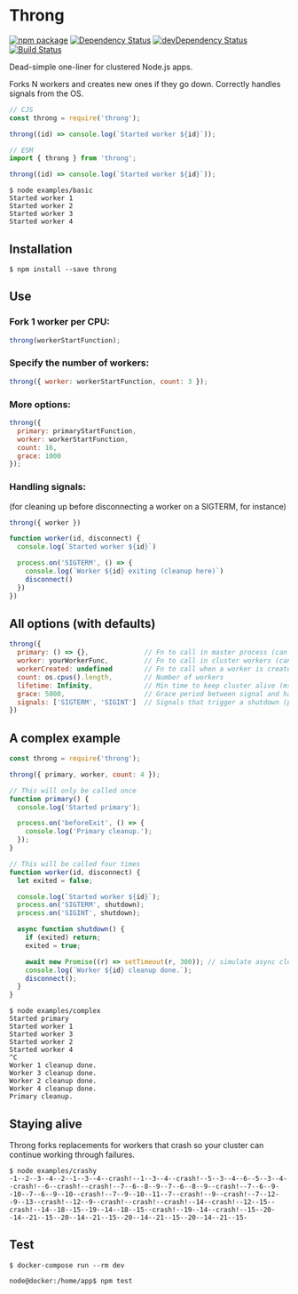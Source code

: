 # Throng

[![npm package](https://img.shields.io/npm/v/throng.svg?style=flat-square)](https://www.npmjs.org/package/throng)
[![Dependency Status](https://david-dm.org/hunterloftis/throng.svg?style=flat-square)](https://david-dm.org/hunterloftis/throng)
[![devDependency Status](https://david-dm.org/hunterloftis/throng/dev-status.svg?style=flat-square)](https://david-dm.org/hunterloftis/throng#info=devDependencies)
[![Build Status](https://travis-ci.org/hunterloftis/throng.svg?branch=master)](https://travis-ci.org/hunterloftis/throng)

Dead-simple one-liner for clustered Node.js apps.

Forks N workers and creates new ones if they go down.
Correctly handles signals from the OS.

```js
// CJS
const throng = require('throng');

throng((id) => console.log(`Started worker ${id}`));

// ESM
import { throng } from 'throng';

throng((id) => console.log(`Started worker ${id}`));
```

```
$ node examples/basic
Started worker 1
Started worker 2
Started worker 3
Started worker 4
```

## Installation

```
$ npm install --save throng
```

## Use

### Fork 1 worker per CPU:

```js
throng(workerStartFunction);
```

### Specify the number of workers:

```js
throng({ worker: workerStartFunction, count: 3 });
```

### More options:

```js
throng({
  primary: primaryStartFunction,
  worker: workerStartFunction,
  count: 16,
  grace: 1000
});
```

### Handling signals:

(for cleaning up before disconnecting a worker on a SIGTERM, for instance)

```js
throng({ worker })

function worker(id, disconnect) {
  console.log(`Started worker ${id}`)

  process.on('SIGTERM', () => {
    console.log(`Worker ${id} exiting (cleanup here)`)
    disconnect()
  })
})
```

## All options (with defaults)

```js
throng({
  primary: () => {},              // Fn to call in master process (can be async)
  worker: yourWorkerFunc,         // Fn to call in cluster workers (can be async)
  workerCreated: undefined        // Fn to call when a worker is created
  count: os.cpus().length,        // Number of workers
  lifetime: Infinity,             // Min time to keep cluster alive (ms)
  grace: 5000,                    // Grace period between signal and hard shutdown (ms)
  signals: ['SIGTERM', 'SIGINT']  // Signals that trigger a shutdown (proxied to workers)
})
```

## A complex example

```js
const throng = require('throng');

throng({ primary, worker, count: 4 });

// This will only be called once
function primary() {
  console.log('Started primary');

  process.on('beforeExit', () => {
    console.log('Primary cleanup.');
  });
}

// This will be called four times
function worker(id, disconnect) {
  let exited = false;

  console.log(`Started worker ${id}`);
  process.on('SIGTERM', shutdown);
  process.on('SIGINT', shutdown);

  async function shutdown() {
    if (exited) return;
    exited = true;

    await new Promise((r) => setTimeout(r, 300)); // simulate async cleanup work
    console.log(`Worker ${id} cleanup done.`);
    disconnect();
  }
}
```

```
$ node examples/complex
Started primary
Started worker 1
Started worker 3
Started worker 2
Started worker 4
^C
Worker 1 cleanup done.
Worker 3 cleanup done.
Worker 2 cleanup done.
Worker 4 cleanup done.
Primary cleanup.
```

## Staying alive

Throng forks replacements for workers that crash so your cluster can continue working through failures.

```
$ node examples/crashy
-1--2--3--4--2--1--3--4--crash!--1--3--4--crash!--5--3--4--6--5--3--4--crash!--6--crash!--crash!--7--6--8--9--7--6--8--9--crash!--7--6--9--10--7--6--9--10--crash!--7--9--10--11--7--crash!--9--crash!--7--12--9--13--crash!--12--9--crash!--crash!--crash!--14--crash!--12--15--crash!--14--18--15--19--14--18--15--crash!--19--14--crash!--15--20--14--21--15--20--14--21--15--20--14--21--15--20--14--21--15-
```

## Test

```
$ docker-compose run --rm dev

node@docker:/home/app$ npm test
```
